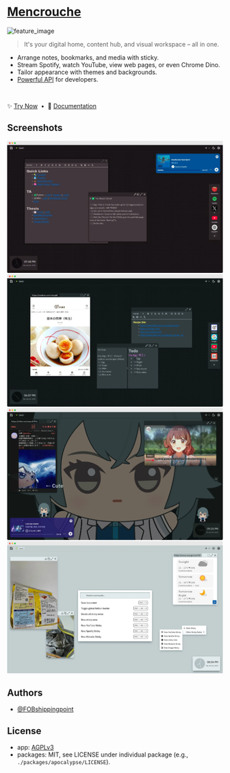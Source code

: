 # [Mencrouche](https://mencrouche.com)

![feature_image](https://github.com/user-attachments/assets/2ff6f50b-6183-4ff2-9411-e2f2e5e81c90)

> It's your digital home, content hub, and visual workspace – all in one.

- Arrange notes, bookmarks, and media with sticky.
- Stream Spotify, watch YouTube, view web pages, or even Chrome Dino.
- Tailor appearance with themes and backgrounds.
- [Powerful API](https://docs.mencrouche.com/dev/) for developers.

<br/>

✨ [Try Now](https://mencrouche.com)&nbsp;&nbsp;•&nbsp;&nbsp;📘 [Documentation](https://docs.mencrouche.com)

## Screenshots

![](https://raw.githubusercontent.com/FOBshippingpoint/mencrouche/refs/heads/main/docs/public/media/index/student.webp)
![](https://raw.githubusercontent.com/FOBshippingpoint/mencrouche/refs/heads/main/docs/public/media/index/cook.webp)
![](https://raw.githubusercontent.com/FOBshippingpoint/mencrouche/refs/heads/main/docs/public/media/index/tmr.webp)
![](https://raw.githubusercontent.com/FOBshippingpoint/mencrouche/refs/heads/main/docs/public/media/index/light.webp)

## Authors

- [@FOBshippingpoint](https://github.com/FOBshippingpoint)

## License

- app: [AGPLv3](https://github.com/FOBshippingpoint/mencrouche/blob/main/LICENSE)
- packages: MIT, see LICENSE under individual package (e.g., `./packages/apocalypse/LICENSE`).
